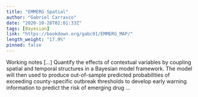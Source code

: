```yaml
---
title: "EMMERG Spatial"
author: "Gabriel Carrasco"
date: "2020-10-28T02:01:33Z"
tags: [Bayesian]
link: "https://bookdown.org/gabc91/EMMERG_MAP/"
length_weight: "17.9%"
pinned: false
---
```


Working notes [...] Quantify the effects of contextual variables by coupling spatial and temporal structures in a Bayesian model framework. The model will then used to produce out-of-sample predicted probabilities of exceeding county-specific outbreak thresholds to develop early warning information to predict the risk of emerging drug ...
